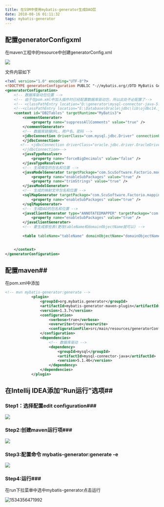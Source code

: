 ```yaml
---
title: 在SSM中使用mybatis-generator生成DAO层
date: 2018-08-16 01:11:32
tags: mybatis-generator
---
```


## 配置generatorConfigxml

在maven工程中的resource中创建generatorConfig.xml

![](https://user-images.githubusercontent.com/25349066/44162451-f05da980-a0f2-11e8-9248-7c88c97bff52.png)

文件内容如下

<!--*more*-->

```xml
<?xml version="1.0" encoding="UTF-8"?>
<!DOCTYPE generatorConfiguration PUBLIC "-//mybatis.org//DTD MyBatis Generator Configuration 1.0//EN" "http://mybatis.org/dtd/mybatis-generator-config_1_0.dtd">
<generatorConfiguration>
    <!-- 数据库驱动包位置 -->
    <!-- 由于在pom.xml中加入插件时已经配置数据库驱动包，所以此处不必配置了-->
    <!-- <classPathEntry location="D:\generator\mysql-connector-java-5.1.34.jar" /> -->
    <!--<classPathEntry location="E:\Database\Oracle\jdbc\lib\ojdbc14.jar" />-->
    <context id="DB2Tables" targetRuntime="MyBatis3">
        <commentGenerator>
            <property name="suppressAllComments" value="true" />
        </commentGenerator>
        <!-- 数据库链接URL、用户名、密码 -->
        <jdbcConnection driverClass="com.mysql.jdbc.Driver" connectionURL="jdbc:mysql://localhost:3306/****" userId="***" password="***">
        </jdbcConnection>
       <!-- <jdbcConnection driverClass="oracle.jdbc.driver.OracleDriver" connectionURL="jdbc:oracle:thin:@localhost:orcl" userId="scott" password="tiger">
        </jdbcConnection>-->
        <javaTypeResolver>
            <property name="forceBigDecimals" value="false" />
        </javaTypeResolver>
        <!-- 生成模型的包名和位置 -->
        <javaModelGenerator targetPackage="com.ScuSoftware.Factorio.model" targetProject="src/main/java">
            <property name="enableSubPackages" value="true" />
            <property name="trimStrings" value="true" />
        </javaModelGenerator>
        <!-- 生成的映射文件包名和位置 -->
        <sqlMapGenerator targetPackage="com.ScuSoftware.Factorio.mapping" targetProject="src/main/java">
            <property name="enableSubPackages" value="true" />
        </sqlMapGenerator>
        <!-- 生成DAO的包名和位置 -->
        <javaClientGenerator type="ANNOTATEDMAPPER" targetPackage="com.ScuSoftware.Factorio.dao" targetProject="src/main/java">
            <property name="enableSubPackages" value="true" />
        </javaClientGenerator>
        <!-- 要生成那些表(更改tableName和domainObjectName就可以) -->
    
        <table tableName="tableName" domainObjectName="domainObjectName" enableCountByExample="true" enableUpdateByExample="true" enableDeleteByExample="true" enableSelectByExample="true" selectByExampleQueryId="true" />

      
    </context>
</generatorConfiguration>
```

## 配置maven##

在pom.xml中添加

```xml
<!-- mvn mybatis-generator:generate -->
            <plugin>
                <groupId>org.mybatis.generator</groupId>
                <artifactId>mybatis-generator-maven-plugin</artifactId>
                <version>1.3.7</version>
                <configuration>
                    <verbose>true</verbose>
                    <overwrite>true</overwrite>
                    <configurationFile>src/main/resources/generatorConfig.xml</configurationFile>
                </configuration>
                <dependencies>
                    <!-- 数据库驱动 -->
                    <dependency>
                        <groupId>mysql</groupId>
                        <artifactId>mysql-connector-java</artifactId>
                        <version>5.1.46</version>
                    </dependency>
                </dependencies>
            </plugin>
```

## 在Intellij IDEA添加“Run运行”选项##

### Step1：选择配置edit configuration###

![](https://user-images.githubusercontent.com/25349066/44163453-10429c80-a0f6-11e8-8db7-d6e8b1fdb61a.png)

### Step2:创建maven运行项###

![](https://user-images.githubusercontent.com/25349066/44164294-3701d280-a0f8-11e8-9eec-0aa0ad39b0a2.png)

### Step3:配置命令 mybatis-generator:generate -e

![](https://user-images.githubusercontent.com/25349066/44163592-6e6f7f80-a0f6-11e8-8582-784568b4c724.png)

### Step4:运行###

在run下拉菜单中选中mybatis-generator点击运行

![1534356471992](https://user-images.githubusercontent.com/25349066/44189865-da81d000-a156-11e8-940e-60ec7302d611.png)



